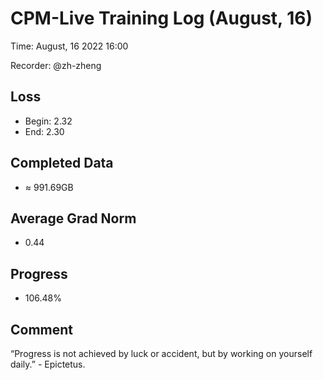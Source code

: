 
# CPM-Live Training Log (August, 16)

Time: August, 16 2022 16:00

Recorder: @zh-zheng

## Loss
- Begin: 2.32
- End: 2.30
	
## Completed Data
- $\approx$ 991.69GB

## Average Grad Norm
- 0.44

## Progress
- 106.48%

## Comment

“Progress is not achieved by luck or accident, but by working on yourself daily.” - Epictetus.
